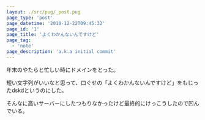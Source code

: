 ```yaml
---
layout: ./src/pug/_post.pug
page_type: 'post'
page_datetime: '2010-12-22T09:45:32'
page_id: '1'
page_title: 'よくわかんないんですけど'
page_tag:
  - 'note'
page_description: 'a.k.a initial commit'
---
```

年末のやたらと忙しい時にドメインをとった。

短い文字列がいいなと思って、口ぐせの「よくわかんないんですけど」をもじったdskdというのにした。

そんなに高いサーバーにしたつもりなかったけど最終的にけっこうしたので凹んでいる。
